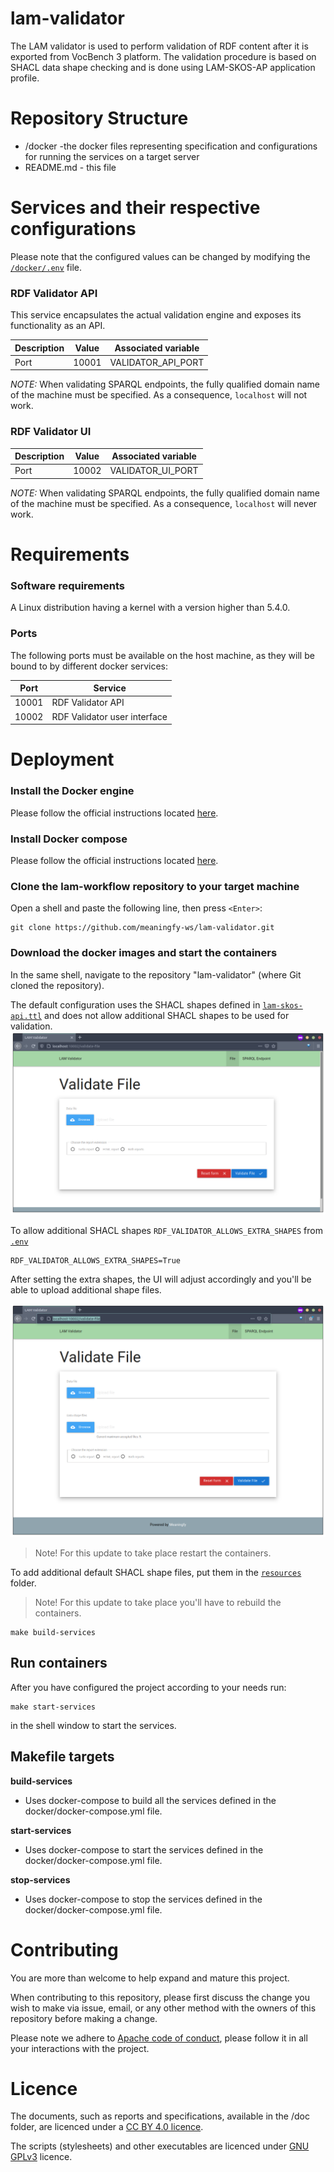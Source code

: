 # lam-validator
The LAM validator is used to perform validation of RDF content after it is exported from VocBench 3 platform. The validation procedure is based on SHACL data shape checking and is done using LAM-SKOS-AP application profile. 


# Repository Structure
* /docker -the docker files representing specification and configurations for running the services on a target server
* README.md - this file

# Services and their respective configurations
Please note that the configured values can be changed by modifying the [`/docker/.env`](./docker/.env) file.


### RDF Validator API

This service encapsulates the actual validation engine and exposes its functionality as an API.

|Description | Value | Associated variable|
|------------|-------|--------------------|
| Port | 10001 | VALIDATOR_API_PORT|

*NOTE:* When validating SPARQL endpoints, the fully qualified domain name of the machine must be specified. As a consequence, `localhost` will not work.

### RDF Validator UI

|Description | Value | Associated variable|
|------------|-------|--------------------|
| Port | 10002 | VALIDATOR_UI_PORT|

*NOTE:* When validating SPARQL endpoints, the fully qualified domain name of the machine must be specified. As a consequence, `localhost` will never work.

# Requirements

### Software requirements 

A Linux distribution having a kernel with a version higher than 5.4.0.

### Ports

The following ports must be available on the host machine, as they will be bound to by different docker services:

|Port | Service|
|------------|-------|
|10001| RDF Validator API|
|10002| RDF Validator user interface|


# Deployment

### Install the Docker engine

 Please follow the official instructions located [here](https://docs.docker.com/engine/install/ubuntu/).
 
### Install Docker compose

Please follow the official instructions located [here](https://docs.docker.com/compose/install/).


### Clone the lam-workflow repository to your target machine
 
 Open a shell and paste the following line, then press `<Enter>`:

```
git clone https://github.com/meaningfy-ws/lam-validator.git
``` 

### Download the docker images and start the containers

In the same shell, navigate to the repository "lam-validator" (where Git cloned the repository).

The default configuration uses the SHACL shapes defined in [`lam-skos-api.ttl`](resources/lam-skos-ap.ttl) and does not allow additional SHACL shapes to be used for validation.
![default-validator-configuration](docs/images/default-validator-configuration.png)

To allow additional SHACL shapes  `RDF_VALIDATOR_ALLOWS_EXTRA_SHAPES` 
from [`.env`](docker/.env)
```
RDF_VALIDATOR_ALLOWS_EXTRA_SHAPES=True
```

After setting the extra shapes, the UI will adjust accordingly and you'll be able to upload additional shape files.

![allow-additional-shacl-shapes](docs/images/allow-shacl-shapes.png)

> Note! 
> For this update to take place restart the containers.

To add additional default SHACL shape files, put them in the [`resources`](resources) folder.

> Note! 
> For this update to take place you'll have to rebuild the containers.
```shell script
make build-services
 ```

## Run containers
After you have configured the project according to your needs run:
```shell script
make start-services
 ```
in the shell window to start the services.

## Makefile targets

**build-services**
- Uses docker-compose to build all the services defined in the docker/docker-compose.yml file.

**start-services**
- Uses docker-compose to start the services defined in the docker/docker-compose.yml file.

**stop-services**
- Uses docker-compose to stop the services defined in the docker/docker-compose.yml file.

# Contributing
You are more than welcome to help expand and mature this project. 

When contributing to this repository, please first discuss the change you wish to make via issue, email, or any other method with the owners of this repository before making a change.

Please note we adhere to [Apache code of conduct](https://www.apache.org/foundation/policies/conduct), please follow it in all your interactions with the project.  

# Licence 

The documents, such as reports and specifications, available in the /doc folder, are licenced under a [CC BY 4.0 licence](https://creativecommons.org/licenses/by/4.0/deed.en).

The scripts (stylesheets) and other executables are licenced under [GNU GPLv3](https://www.gnu.org/licenses/gpl-3.0.en.html) licence.
